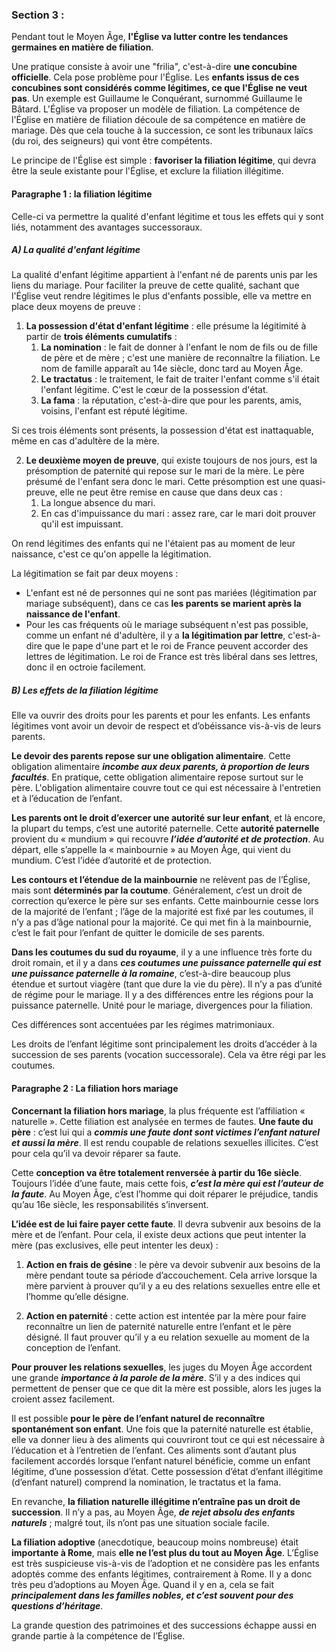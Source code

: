 ### Section 3 : 
Pendant tout le Moyen Âge, **l'Église va lutter contre les tendances germaines en matière de filiation**.

Une pratique consiste à avoir une "frilia", c'est-à-dire **une concubine officielle**. Cela pose problème pour l'Église. Les **enfants issus de ces concubines sont considérés comme légitimes, ce que l'Église ne veut pas**. Un exemple est Guillaume le Conquérant, surnommé Guillaume le Bâtard. L'Église va proposer un modèle de filiation. La compétence de l'Église en matière de filiation découle de sa compétence en matière de mariage. Dès que cela touche à la succession, ce sont les tribunaux laïcs (du roi, des seigneurs) qui vont être compétents.

Le principe de l'Église est simple : **favoriser la filiation légitime**, qui devra être la seule existante pour l'Église, et exclure la filiation illégitime.
#### Paragraphe 1 : la filiation légitime
Celle-ci va permettre la qualité d'enfant légitime et tous les effets qui y sont liés, notamment des avantages successoraux.
##### A) La qualité d'enfant légitime
La qualité d'enfant légitime appartient à l'enfant né de parents unis par les liens du mariage. Pour faciliter la preuve de cette qualité, sachant que l'Église veut rendre légitimes le plus d'enfants possible, elle va mettre en place deux moyens de preuve :

1. **La possession d'état d'enfant légitime** : elle présume la légitimité à partir de **trois éléments cumulatifs** :
    1. **La nomination** : le fait de donner à l'enfant le nom de fils ou de fille de père et de mère ; c'est une manière de reconnaître la filiation. Le nom de famille apparaît au 14e siècle, donc tard au Moyen Âge.
    2. **Le tractatus** : le traitement, le fait de traiter l'enfant comme s'il était l'enfant légitime. C'est le cœur de la possession d'état.
    3. **La fama** : la réputation, c'est-à-dire que pour les parents, amis, voisins, l'enfant est réputé légitime.

Si ces trois éléments sont présents, la possession d'état est inattaquable, même en cas d'adultère de la mère.

2. **Le deuxième moyen de preuve**, qui existe toujours de nos jours, est la présomption de paternité qui repose sur le mari de la mère. Le père présumé de l'enfant sera donc le mari. Cette présomption est une quasi-preuve, elle ne peut être remise en cause que dans deux cas :
    1. La longue absence du mari.
    2. En cas d'impuissance du mari : assez rare, car le mari doit prouver qu'il est impuissant.

On rend légitimes des enfants qui ne l'étaient pas au moment de leur naissance, c'est ce qu'on appelle la légitimation.

La légitimation se fait par deux moyens :

- L'enfant est né de personnes qui ne sont pas mariées (légitimation par mariage subséquent), dans ce cas **les parents se marient après la naissance de l'enfant**. 
- Pour les cas fréquents où le mariage subséquent n'est pas possible, comme un enfant né d'adultère, il y a **la légitimation par lettre**, c'est-à-dire que le pape d'une part et le roi de France peuvent accorder des lettres de légitimation. Le roi de France est très libéral dans ses lettres, donc il en octroie facilement.

##### B) Les effets de la filiation légitime
Elle va ouvrir des droits pour les parents et pour les enfants. Les enfants légitimes vont avoir un devoir de respect et d’obéissance vis-à-vis de leurs parents.

**Le devoir des parents repose sur une obligation alimentaire**. Cette obligation alimentaire ***incombe aux deux parents, à proportion de leurs facultés***. En pratique, cette obligation alimentaire repose surtout sur le père. L'obligation alimentaire couvre tout ce qui est nécessaire à l'entretien et à l’éducation de l’enfant.

**Les parents ont le droit d’exercer une autorité sur leur enfant**, et là encore, la plupart du temps, c’est une autorité paternelle. Cette **autorité paternelle** provient du « mundium » qui recouvre ***l’idée d’autorité et de protection***. Au départ, elle s’appelle la « mainbournie » au Moyen Âge, qui vient du mundium. C’est l’idée d’autorité et de protection.

**Les contours et l’étendue de la mainbournie** ne relèvent pas de l’Église, mais sont **déterminés par la coutume**. Généralement, c’est un droit de correction qu’exerce le père sur ses enfants. Cette mainbournie cesse lors de la majorité de l’enfant ; l’âge de la majorité est fixé par les coutumes, il n’y a pas d’âge national pour la majorité. Ce qui met fin à la mainbournie, c’est le fait pour l’enfant de quitter le domicile de ses parents.

**Dans les coutumes du sud du royaume**, il y a une influence très forte du droit romain, et il y a dans ***ces coutumes une puissance paternelle qui est une puissance paternelle à la romaine***, c’est-à-dire beaucoup plus étendue et surtout viagère (tant que dure la vie du père). Il n’y a pas d’unité de régime pour le mariage. Il y a des différences entre les régions pour la puissance paternelle. Unité pour le mariage, divergences pour la filiation.

Ces différences sont accentuées par les régimes matrimoniaux.

Les droits de l’enfant légitime sont principalement les droits d’accéder à la succession de ses parents (vocation successorale). Cela va être régi par les coutumes.
#### Paragraphe 2 : La filiation hors mariage
**Concernant la filiation hors mariage**, la plus fréquente est l’affiliation « naturelle ». Cette filiation est analysée en termes de fautes. **Une faute du père** : c’est lui qui a ***commis une faute dont sont victimes l’enfant naturel et aussi la mère***. Il est rendu coupable de relations sexuelles illicites. C’est pour cela qu’il va devoir réparer sa faute. 

Cette **conception va être totalement renversée à partir du 16e siècle**. Toujours l’idée d’une faute, mais cette fois, ***c’est la mère qui est l’auteur de la faute***. Au Moyen Âge, c’est l’homme qui doit réparer le préjudice, tandis qu’au 16e siècle, les responsabilités s’inversent.

**L’idée est de lui faire payer cette faute**. Il devra subvenir aux besoins de la mère et de l’enfant. Pour cela, il existe deux actions que peut intenter la mère (pas exclusives, elle peut intenter les deux) :

1. **Action en frais de gésine** : le père va devoir subvenir aux besoins de la mère pendant toute sa période d’accouchement. Cela arrive lorsque la mère parvient à prouver qu’il y a eu des relations sexuelles entre elle et l’homme qu’elle désigne.
    
2. **Action en paternité** : cette action est intentée par la mère pour faire reconnaître un lien de paternité naturelle entre l’enfant et le père désigné. Il faut prouver qu’il y a eu relation sexuelle au moment de la conception de l’enfant.

**Pour prouver les relations sexuelles**, les juges du Moyen Âge accordent une grande ***importance à la parole de la mère***. S’il y a des indices qui permettent de penser que ce que dit la mère est possible, alors les juges la croient assez facilement.

Il est possible **pour le père de l’enfant naturel de reconnaître spontanément son enfant**. Une fois que la paternité naturelle est établie, elle va donner lieu à des aliments qui couvriront tout ce qui est nécessaire à l’éducation et à l’entretien de l’enfant. Ces aliments sont d’autant plus facilement accordés lorsque l’enfant naturel bénéficie, comme un enfant légitime, d’une possession d’état. Cette possession d’état d’enfant illégitime (d’enfant naturel) comprend la nomination, le tractatus et la fama.

En revanche, **la filiation naturelle illégitime n’entraîne pas un droit de succession**. Il n’y a pas, au Moyen Âge, ***de rejet absolu des enfants naturels*** ; malgré tout, ils n’ont pas une situation sociale facile.

**La filiation adoptive** (anecdotique, beaucoup moins nombreuse) était **importante à Rome**, mais **elle ne l’est plus du tout au Moyen Âge**. L’Église est très suspicieuse vis-à-vis de l’adoption et ne considère pas les enfants adoptés comme des enfants légitimes, contrairement à Rome. Il y a donc très peu d’adoptions au Moyen Âge. Quand il y en a, cela se fait ***principalement dans les familles nobles, et c’est souvent pour des questions d’héritage***.

La grande question des patrimoines et des successions échappe aussi en grande partie à la compétence de l’Église.